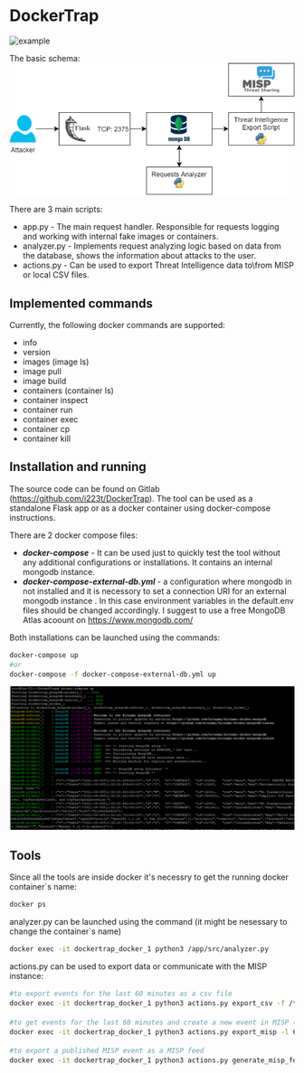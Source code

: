 # DockerTrap

![example](img/example.gif)

The basic schema:
![arhitecture](img/arch.png)

There are 3 main scripts:
- app.py - The main request handler. Responsible for requests logging and working with internal fake images or containers.
- analyzer.py - Implements request analyzing logic based on data from the database, shows the information about attacks to the user.
- actions.py - Can be used to export Threat Intelligence data to\from MISP or local CSV files.

## Implemented commands
Currently, the following docker commands are supported:
- info
- version
- images (image ls)
- image pull
- image build
- containers (container ls)
- container inspect
- container run
- container exec
- container cp
- container kill

## Installation and running
The source code can be found on Gitlab (https://github.com/i223t/DockerTrap). The tool can be used as a standalone Flask app or as a docker container using docker-compose instructions.

There are 2 docker compose files:
- ***docker-compose*** - It can be used just to quickly test the tool without any additional configurations or installations. It contains an internal mongodb instance.
- ***docker-compose-external-db.yml*** - a configuration where mongodb in not installed and it is necessory to set a connection URI for an external mongodb instance . In this case environment variables in the default.env files should be changed accordingly. I suggest to use a free MongoDB Atlas acoount on https://www.mongodb.com/

Both installations can be launched using the commands:
```sh
docker-compose up
#or
docker-compose -f docker-compose-external-db.yml up
```
![docker-compose](img/docker-compose.png)

## Tools
Since all the tools are inside docker it's necessry to get the running docker container`s name:
```sh
docker ps
```

analyzer.py can be launched using the command (it might be nesessary to change the container`s name)
```sh
docker exec -it dockertrap_docker_1 python3 /app/src/analyzer.py
```

actions.py can be used to export data or communicate with the MISP instance:
```sh
#to export events for the last 60 minutes as a csv file
docker exec -it dockertrap_docker_1 python3 actions.py export_csv -f /tmp/events.csv -l 60

#to get events for the last 60 minutes and create a new event in MISP (event will be updated if it's already exist)
docker exec -it dockertrap_docker_1 python3 actions.py export_misp -l 60 -e DockerTrap

#to export a published MISP event as a MISP feed
docker exec -it dockertrap_docker_1 python3 actions.py generate_misp_feed -e DockerTrap -d ./export/misp
